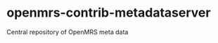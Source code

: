 openmrs-contrib-metadataserver
==============================

Central repository of OpenMRS meta data